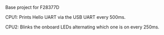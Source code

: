Base project for F28377D

CPU1:
Prints Hello UART via the USB UART every 500ms.

CPU2:
Blinks the onboard LEDs alternating which one is on every 250ms.
